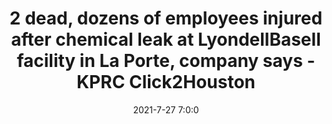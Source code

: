---
"title": "2 dead, dozens of employees injured after chemical leak at LyondellBasell facility in La Porte, company says - KPRC Click2Houston"
"date": "2021-7-27 7:0:0"
"feed_name": "GOOGLENEWSINDUSTRIAL"
"feed_website": "https://news.google.com/search?q=industrial%2Bincident&hl=en-US&gl=US&ceid=US:en"
"feed_rss": "https://news.google.com/rss/search?q=industrial%2Bincident&hl=en-US&gl=US&ceid=US:en"
"link": "https://www.click2houston.com/news/local/2021/07/28/crews-responding-to-mass-causality-incident-at-lyondellbasell-industries-in-laporte-officials-say/"
"file": "_posts/2021-1-1-bf1cfec2047b75267cfbb0b8d9e2c7f8bb4f7756.md"
"accident": "1"
"drilling": "0"
---